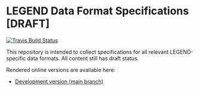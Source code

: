 # LEGEND Data Format Specifications [DRAFT]

[![Travis Build Status](https://travis-ci.com/legend-exp/legend-data-format-specs.svg?branch=main)](https://travis-ci.com/legend-exp/legend-data-format-specs)

This repository is intended to collect specifications for all relevant LEGEND-specific data formats. All content still has draft status.

Rendered online versions are available here:

* [Development version (main branch)](https://legend-exp.github.io/legend-data-format-specs/dev)
